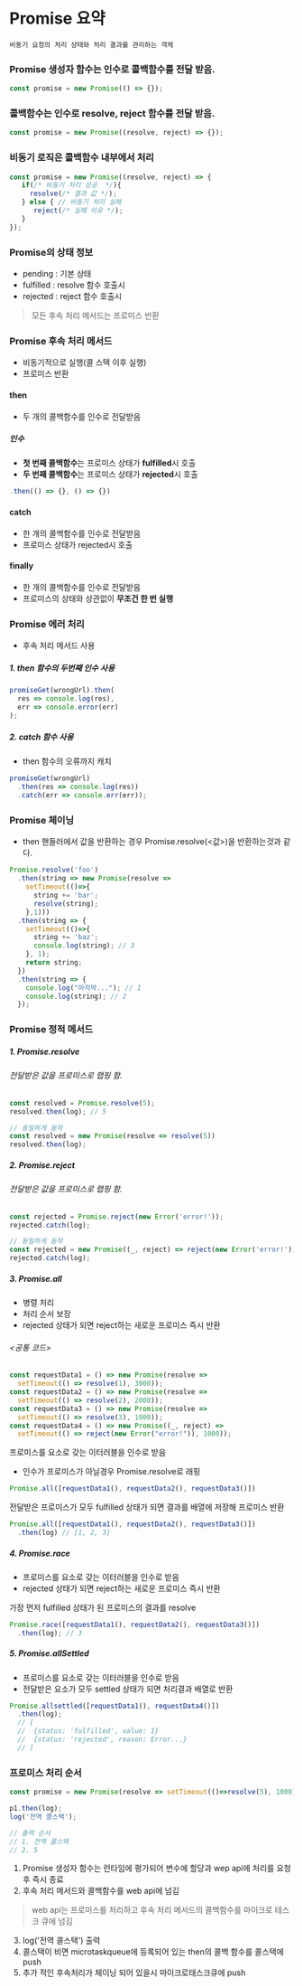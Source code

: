# Promise 요약

```
비동기 요청의 처리 상태와 처리 결과를 관리하는 객체 
```

### Promise 생성자 함수는 인수로 콜백함수를 전달 받음. 
``` javascript 
const promise = new Promise(() => {});
```

### 콜백함수는 인수로 resolve, reject 함수를 전달 받음.
``` javascript
const promise = new Promise((resolve, reject) => {});
```

### 비동기 로직은 콜백함수 내부에서 처리 
``` javascript 
const promise = new Promise((resolve, reject) => {
   if(/* 비동기 처리 성공  */){
     resolve(/* 결과 값 */);
   } else { // 비동기 처리 실패
      reject(/* 실패 이유 */);
   }
});
```

### Promise의 상태 정보

- pending : 기본 상태 
- fulfilled : resolve 함수 호출시 
- rejected : reject 함수 호출시 
> 모든 후속 처리 메서드는 프로미스 반환

### Promise 후속 처리 메서드
- 비동기적으로 실행(콜 스택 이후 실행)
- 프로미스 반환

#### then 
- 두 개의 콜백함수를 인수로 전달받음 

##### 인수
- **첫 번째 콜백함수**는 프로미스 상태가 **fulfilled**시 호출
- **두 번째 콜백함수**는 프로미스 상태가 **rejected**시 호출

``` javascript
.then(() => {}, () => {}) 
```

#### catch 
- 한 개의 콜백함수를 인수로 전달받음
- 프로미스 상태가 rejected시 호출

#### finally
- 한 개의 콜백함수를 인수로 전달받음
- 프로미스의 상태와 상관없이 **무조건 한 번 실행**
 
### Promise 에러 처리 
- 후속 처리 메서드 사용

##### 1. then 함수의 두번째 인수 사용
``` javascript
promiseGet(wrongUrl).then(
  res => console.log(res),
  err => console.error(err)
);
```

##### 2. catch 함수 사용
- then 함수의 오류까지 캐치

```javascript
promiseGet(wrongUrl)
  .then(res => console.log(res))
  .catch(err => console.err(err));
```

### Promise 체이닝
- then 핸들러에서 값을 반환하는 경우 Promise.resolve(<값>)을 반환하는것과 같다.

``` javascript
Promise.resolve('foo')
  .then(string => new Promise(resolve => 
    setTimeout(()=>{
      string += 'bar';
      resolve(string);
    },1)))
  .then(string => {
    setTimeout(()=>{
      string += 'baz';
      console.log(string); // 3
    }, 1);
    return string;
  })
  .then(string => {
    console.log("마지막..."); // 1 
    console.log(string); // 2
  });
```

### Promise 정적 메서드

##### 1. Promise.resolve

###### 전달받은 값을 프로미스로 랩핑 함.
``` javascript
const resolved = Promise.resolve(5);
resolved.then(log); // 5

// 동일하게 동작
const resolved = new Promise(resolve => resolve(5))
resolved.then(log);
```
##### 2. Promise.reject

###### 전달받은 값을 프로미스로 랩핑 함.
``` javascript 
const rejected = Promise.reject(new Error('error!'));
rejected.catch(log);

// 동일하게 동작
const rejected = new Promise((_, reject) => reject(new Error('error!')));
rejected.catch(log);
```

##### 3. Promise.all
- 병렬 처리
- 처리 순서 보장
- rejected 상태가 되면 reject하는 새로운 프로미스 즉시 반환

###### <공통 코드>
``` javascript
const requestData1 = () => new Promise(resolve => 
  setTimeout(() => resolve(1), 3000));
const requestData2 = () => new Promise(resolve => 
  setTimeout(() => resolve(2), 2000));
const requestData3 = () => new Promise(resolve => 
  setTimeout(() => resolve(3), 1000));  
const requestData4 = () => new Promise((_, reject) => 
  setTimeout(() => reject(new Error("error!")), 1000));  
```

프로미스를 요소로 갖는 이터러블을 인수로 받음
- 인수가 프로미스가 아닐경우 Promise.resolve로 래핑
``` javascript
Promise.all([requestData1(), requestData2(), requestData3()])
```

전달받은 프로미스가 모두 fulfilled 상태가 되면 결과를 배열에 저장해 프로미스 반환
``` javascript
Promise.all([requestData1(), requestData2(), requestData3()])
  .then(log) // [1, 2, 3]
```
##### 4. Promise.race 

- 프로미스를 요소로 갖는 이터러블을 인수로 받음
- rejected 상태가 되면 reject하는 새로운 프로미스 즉시 반환  

가장 먼저 fulfilled 상태가 된 프로미스의 결과를 resolve
``` javascript
Promise.race([requestData1(), requestData2(), requestData3()])
  .then(log); // 3
```

##### 5. Promise.allSettled

- 프로미스를 요소로 갖는 이터러블을 인수로 받음
- 전달받은 요소가 모두 settled 상태가 되면 처리결과 배열로 반환

``` javascript
Promise.allsettled([requestData1(), requestData4()])
  .then(log);
  // [
  //  {status: 'fulfilled', value: 1}
  //  {status: 'rejected', reason: Error...}
  // ]
```
### 프로미스 처리 순서

``` javascript
const promise = new Promise(resolve => setTimeout(()=>resolve(5), 1000));

p1.then(log);
log('전역 콜스택');

// 출력 순서
// 1. 전역 콜스택 
// 2. 5
```

1. Promise 생성자 함수는 런타임에 평가되어 변수에 할당과 wep api에 처리를 요청 후 즉시 종료
2. 후속 처리 메서드와 콜백함수를 web api에 넘김  
>web api는 프로미스를 처리하고 후속 처리 메서드의 콜백함수를 마이크로 테스크 큐에 넘김 
3. log('전역 콜스택') 출력
4. 콜스택이 비면 microtaskqueue에 등록되어 있는 then의 콜백 함수를 콜스택에 push 
5. 추가 적인 후속처리가 체이닝 되어 있을시 마이크로태스크큐에 push